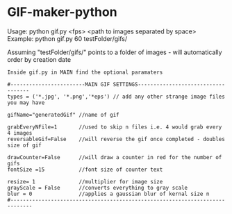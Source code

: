 # GIF-maker-python


Usage: python gif.py \<fps\> \<path to images separated by space\> <br/>
Example: python gif.py 60 testFolder/gifs/ <br/>
  
Assuming "testFolder/gifs/" points to a folder of images - will automatically order by creation date <br/>
  
  
  
    Inside gif.py in MAIN find the optional paramaters
  
    #------------------------MAIN GIF SETTINGS-----------------------------------
    types = ('*.jpg', '*.png','*eps') // add any other strange image files you may have

    gifName="generatedGif" //name of gif

    grabEveryNFile=1       //used to skip n files i.e. 4 would grab every 4 images
    reversableGif=False    //will reverse the gif once completed - doubles size of gif

    drawCounter=False      //will draw a counter in red for the number of gifs
    fontSize =15           //font size of counter text

    resize= 1              //multiplier for image size
    grayScale = False      //converts everything to gray scale
    blur = 0               //applies a gaussian blur of kernal size n
    #-----------------------------------------------------------------------------
 
